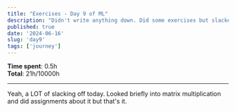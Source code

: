 ```yaml
---
title: "Exercises - Day 9 of ML"
description: "Didn't write anything down. Did some exercises but slacked off otherwise"
published: true
date: '2024-06-16'
slug: 'day9'
tags: ['journey']
---
```

<script>
    import Image from '$lib/components/Image.svelte';
</script>

**Time spent**: 0.5h<br /> **Total**: 21h/10000h

___

Yeah, a LOT of slacking off today. Looked briefly into matrix multiplication and did assignments about it but that's it.
